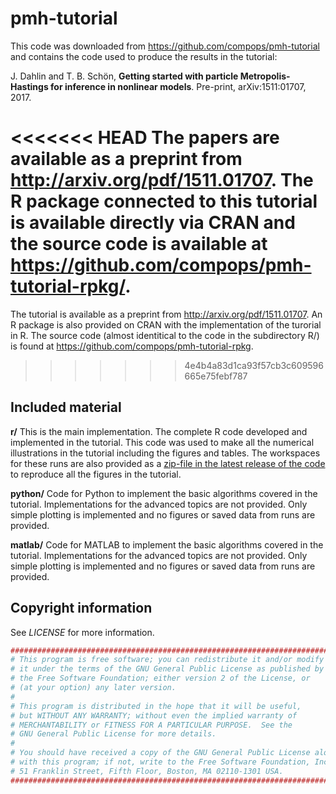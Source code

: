 # pmh-tutorial

This code was downloaded from https://github.com/compops/pmh-tutorial and contains the code used to produce the results in the tutorial:

J. Dahlin and T. B. Schön, **Getting started with particle Metropolis-Hastings for inference in nonlinear models**. Pre-print, arXiv:1511:01707, 2017. 

<<<<<<< HEAD
The papers are available as a preprint from http://arxiv.org/pdf/1511.01707. The R package connected to this tutorial is available directly via CRAN and the source code is available at https://github.com/compops/pmh-tutorial-rpkg/.
=======
The tutorial is available as a preprint from http://arxiv.org/pdf/1511.01707. An R package is also provided on CRAN with the implementation of the turorial in R. The source code (almost identitical to the code in the subdirectory R/) is found at https://github.com/compops/pmh-tutorial-rpkg.
>>>>>>> 4e4b4a83d1ca93f57cb3c609596665e75febf787

Included material
--------------
**r/** This is the main implementation. The complete R code developed and implemented in the tutorial. This code was used to make all the numerical illustrations in the tutorial including the figures and tables. The workspaces for these runs are also provided as a [zip-file in the latest release of the code](https://github.com/compops/pmh-tutorial/releases/latest) to reproduce all the figures in the tutorial. 

**python/** Code for Python to implement the basic algorithms covered in the tutorial. Implementations for the advanced topics are not provided. Only simple plotting is implemented and no figures or saved data from runs are provided.

**matlab/** Code for MATLAB to implement the basic algorithms covered in the tutorial. Implementations for the advanced topics are not provided. Only simple plotting is implemented and no figures or saved data from runs are provided.

Copyright information
--------------
See *LICENSE* for more information.

``` R
##############################################################################
# This program is free software; you can redistribute it and/or modify
# it under the terms of the GNU General Public License as published by
# the Free Software Foundation; either version 2 of the License, or
# (at your option) any later version.
#
# This program is distributed in the hope that it will be useful,
# but WITHOUT ANY WARRANTY; without even the implied warranty of
# MERCHANTABILITY or FITNESS FOR A PARTICULAR PURPOSE.  See the
# GNU General Public License for more details.
#
# You should have received a copy of the GNU General Public License along
# with this program; if not, write to the Free Software Foundation, Inc.,
# 51 Franklin Street, Fifth Floor, Boston, MA 02110-1301 USA.
##############################################################################
```
